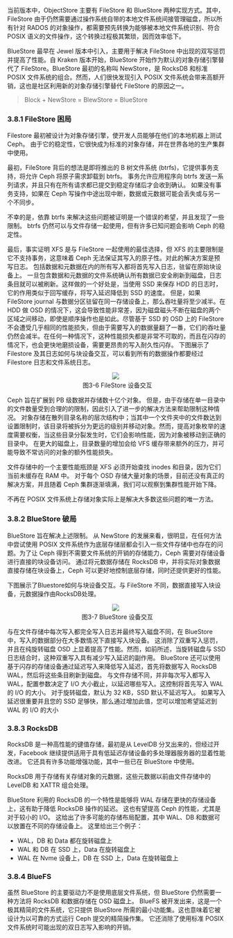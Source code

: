 当前版本中，ObjectStore 主要有 FileStore 和 BlueStore 两种实现方式。其中，FileStore 由于仍然需要通过操作系统自带的本地文件系统间接管理磁盘，所以所有针对 RADOS 的对象操作，都需要预先转换为能够被本地文件系统识别、符合 POSIX 语义的文件操作，这个转换过程极其繁琐，因而效率低下。

BlueStore 最早在 Jewel 版本中引入，主要用于解决 FileStore 中出现的双写惩罚并提高了性能。自 Kraken 版本开始，BlueStore 开始作为默认的对象存储引擎替代了 FileStore。BlueStore 最初的名称叫 NewStore，是 RocksDB 和标准 POSIX 文件系统的组合。然而，人们很快发现引入 POSIX 文件系统会带来高额开销，这也是社区利用新的对象存储引擎替代 FileStore 的原因之一。

> Block + NewStore = BlewStore = BlueStore

### 3.8.1 FileStore 困局

Filestore 最初被设计为对象存储引擎，使开发人员能够在他们的本地机器上测试 Ceph。 由于它的稳定性，它很快成为标准的对象存储，并在世界各地的生产集群中使用。

最初，FileStore 背后的想法是即将推出的 B 树文件系统 (btrfs)，它提供事务支持，将允许 Ceph 将原子需求卸载到 btrfs。 事务允许应用程序向 btrfs 发送一系列请求，并且只有在所有请求都已提交到稳定存储后才会收到确认。 如果没有事务支持，如果在 Ceph 写操作中途出现中断，数据或元数据可能会丢失或与另一个不同步。

不幸的是，依靠 btrfs 来解决这些问题被证明是一个错误的希望，并且发现了一些限制。 btrfs 仍然可以与文件存储一起使用，但有许多已知问题会影响 Ceph 的稳定性。

最后，事实证明 XFS 是与 FileStore 一起使用的最佳选择，但 XFS 的主要限制是它不支持事务，这意味着 Ceph 无法保证其写入的原子性。对此的解决方案是预写日志。 包括数据和元数据在内的所有写入都将首先写入日志，驻留在原始块设备上。 一旦包含数据和元数据的文件系统确认所有数据已安全刷新到磁盘，日志条目就可以被刷新。这样做的一个好处是，当使用 SSD 来保存 HDD 的日志时，它的作用类似于回写缓存，将写入延迟降低到 SSD 的速度。 但是，如果 FileStore journal 与数据分区驻留在同一存储设备上，那么吞吐量将至少减半。在HDD 做 OSD 的情况下，这会导致性能非常差，因为磁盘磁头不断在磁盘的两个区域之间移动，即使是顺序操作也是如此。尽管基于 SSD 的 OSD 上的 FileStore 不会遭受几乎相同的性能损失，但由于需要写入的数据量翻了一番，它们的吞吐量仍然会减半。在任何一种情况下，这种性能损失都是非常不可取的，而且在闪存的情况下，也会更快地磨损设备，需要更昂贵的写入耐久性闪存。 下图展示了 Filestore 及其日志如何与块设备交互，可以看到所有的数据操作都要经过 Filestore 日志和文件系统日志。

<center> <img src="https://res.weread.qq.com/wrepub/epub_36701159_27"> <br> <div style="color:orange; border-bottom: 1px solid #d9d9d9; display: inline-block; color: #999; padding: 2px;">图3-6 FileStore 设备交互</div> </center>

Ceph 旨在扩展到 PB 级数据并存储数十亿个对象。 但是，由于存储在单一目录中的文件数量受到合理的的限制，因此引入了进一步的解决方法来帮助限制这种情况。 对象存储在散列目录名称的层次结构中；当其中一个文件夹中的文件数达到设置限制时，该目录将被拆分为更远的级别并移动对象。然而，提高对象枚举的速度需要权衡，当这些目录分裂发生时，它们会影响性能，因为对象被移动到正确的目录中。 在更大的磁盘上，目录数量的增加会给 VFS 缓存带来额外的压力，并可能导致不常访问的对象的额外性能损失。

文件存储中的一个主要性能瓶颈是 XFS 必须开始查找 inodes 和目录，因为它们当前未缓存在 RAM 中。 对于每个 OSD 存储大量对象的场景，目前还没有真正的解决方案，并且随着 Ceph 集群逐渐填满，我们可以观察到集群性能开始下降。

不再在 POSIX 文件系统上存储对象实际上是解决大多数这些问题的唯一方法。

### 3.8.2 BlueStore 破局

BlueStore 旨在解决上述限制。 从 NewStore 的发展来看，很明显，在任何方法中尝试使用 POSIX 文件系统作为底层存储层都会引入一些文件存储中也存在的问题。为了让 Ceph 得到不需要文件系统的开销的存储能力，Ceph 需要对存储设备进行直接的块设备访问。 通过将元数据存储在 RocksDB 中，并将实际对象数据直接存储在块设备上，Ceph 可以更好地控制底层存储，同时还提供更好的性能。

下图展示了Bluestore如何与块设备交互。与 FileStore 不同，数据直接写入块设备，元数据操作由RocksDB处理。

<center> <img src="https://res.weread.qq.com/wrepub/epub_36701159_28"> <br> <div style="color:orange; border-bottom: 1px solid #d9d9d9; display: inline-block; color: #999; padding: 2px;">图3-7 BlueStore 设备交互</div> </center>

与在文件存储中每次写入都完全写入日志并最终写入磁盘不同，在 BlueStore 中，写入的数据部分在大多数情况下直接写入块设备。 这消除了双重写入惩罚，并且在纯旋转磁盘 OSD 上显着提高了性能。然而，如前所述，当旋转磁盘与 SSD 日志结合时，这种双重写入具有减少写入延迟的副作用。 BlueStore 还可以使用基于闪存的存储设备通过延迟写入来降低写入延迟，首先将数据写入 RocksDB WAL，然后将这些条目刷新到磁盘。 与文件存储不同，并非每次写入都写入 WAL，配置参数决定了 I/O 大小截止，以延迟哪些写入。这控制将首先写入 WAL 的 I/O 的大小。 对于旋转磁盘，默认为 32 KB，SSD 默认不延迟写入。 如果写入延迟很重要并且您的 SSD 足够快，那么通过增加此值，您可以增加希望延迟到 WAL 的 I/O 的大小

### 3.8.3 RocksDB

RocksDB 是一种高性能的键值存储，最初是从 LevelDB 分叉出来的，但经过开发，Facebook 继续提供适用于具有低延迟存储设备的多处理器服务器的显着性能改进。 它还具有许多功能增强功能，其中一些已在 BlueStore 中使用。

RocksDB 用于存储有关存储对象的元数据，这些元数据以前由文件存储中的 LevelDB 和 XATTR 组合处理。

BlueStore 利用的 RocksDB 的一个特性是能够将 WAL 存储在更快的存储设备上，这有助于降低 RocksDB 操作的延迟。 这也有望提高 Ceph 的性能，尤其是对于较小的 I/O。 这给出了许多可能的存储布局配置，其中 WAL、DB 和数据可以放置在不同的存储设备上。 这里给出三个例子：

- WAL，DB 和 Data 都在旋转磁盘上
- WAL 和 DB 在 SSD 上，Data 在旋转磁盘上
- WAL 在 Nvme 设备上，DB 在 SSD 上，Data 在旋转磁盘上

### 3.8.4 BlueFS

虽然 BlueStore 的主要驱动力不是使用底层文件系统，但 BlueStore 仍然需要一种方法将 RocksDB 和数据存储在 OSD 磁盘上。 BlueFS 被开发出来，这是一个极其精简的文件系统，它只提供 BlueStore 所需的最小功能集。这也意味着它被设计为以可靠的方式运行 Ceph 提交的精简操作集。 它还消除了使用标准 POSIX 文件系统时可能出现的双日志写入影响的开销。
